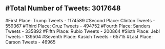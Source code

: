 #Total Number of Tweets: 3017648 
---
#First Place: Trump Tweets - 1174589
#Second Place: Clinton Tweets - 559367
#Third Place: Cruz Tweets - 494752
#Fourth Place: Sanders Tweets - 335892
#Fifth Place: Rubio Tweets - 200864
#Sixth Place: Jeb! Tweets - 139504
#Seventh Place: Kasich Tweets - 65715
#Last Place: Carson Tweets - 46965
